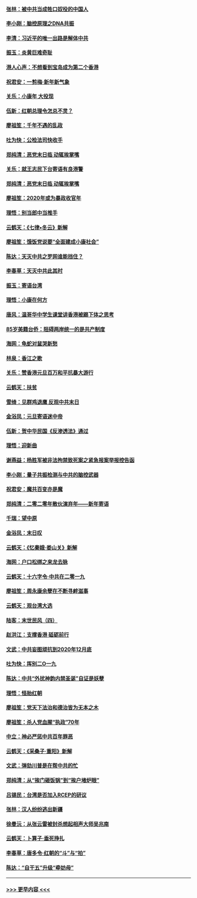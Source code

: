 #### [张林：被中共当成牲口奴役的中国人](../pages/nsc993/n11782397.md?t=01110155) 
#### [李小刚：脑控原理之DNA共振](../pages/nsc993/n11780962.md?t=01110155) 
#### [李清：习近平的唯一出路是解体中共](../pages/nsc993/n11780866.md?t=01110155) 
#### [振玉：炎黄巨难奇耻](../pages/nsc993/n11779632.md?t=01110155) 
#### [港人心声：不想看到宝岛成为第二个香港](../pages/nsc993/n11778817.md?t=01110155) 
#### [祝君安：一剪梅‧新年新气象](../pages/nsc993/n11776340.md?t=01110155) 
#### [关乐：小康年 大役现](../pages/nsc993/n11774213.md?t=01110155) 
#### [伍新：红朝总理令怎总不灵？](../pages/nsc993/n11770813.md?t=01110155) 
#### [廖祖笙：千年不遇的乱政](../pages/nsc993/n11770373.md?t=01110155) 
#### [吐为快：公检法司快收手](../pages/nsc993/n11770359.md?t=01110155) 
#### [郑纯清：恶党末日临 动辄挨掌嘴](../pages/nsc993/n11769912.md?t=01110155) 
#### [关乐：就王志民下台寄语有良港警](../pages/nsc993/n11769903.md?t=01110155) 
#### [郑纯清：恶党末日临 动辄挨掌嘴](../pages/nsc993/n11769356.md?t=01110155) 
#### [廖祖笙：2020年或为暴政收官年](../pages/nsc993/n11768216.md?t=01110155) 
#### [理悟：别当郎中当推手](../pages/nsc993/n11768243.md?t=01110155) 
#### [云鹤天：《七律▪冬云》新解](../pages/nsc993/n11768204.md?t=01110155) 
#### [廖祖笙：饿饭党说要“全面建成小康社会”](../pages/nsc993/n11767482.md?t=01110155) 
#### [陈达：天灭中共之罗网谁能挡住？](../pages/nsc993/n11767465.md?t=01110155) 
#### [李春草：天灭中共此其时](../pages/nsc993/n11767452.md?t=01110155) 
#### [振玉：寄语台湾](../pages/nsc993/n11767432.md?t=01110155) 
#### [理悟：小康在何方](../pages/nsc993/n11767394.md?t=01110155) 
#### [唐风：温哥华中学生课堂讲香港被踢下体之思考](../pages/nsc993/n11766848.md?t=01110155) 
#### [85岁美籍台侨：阻碍两岸统一的是共产制度](../pages/nsc993/n11765043.md?t=01110155) 
#### [海网：龟蛇对鼠哭新愁](../pages/nsc993/n11764895.md?t=01110155) 
#### [林泉：香江之歌](../pages/nsc993/n11764415.md?t=01110155) 
#### [关乐：赞香港元旦百万和平抗暴大游行](../pages/nsc993/n11764382.md?t=01110155) 
#### [云鹤天：扶贫](../pages/nsc993/n11764245.md?t=01110155) 
#### [雪绮：见群鸡退鹰  反观中共末日](../pages/nsc993/n11762112.md?t=01110155) 
#### [金浴凤：元旦寄语迷中帝](../pages/nsc993/n11761788.md?t=01110155) 
#### [伍新：贺中华民国《反渗透法》通过](../pages/nsc993/n11761994.md?t=01110155) 
#### [理悟：迎新曲](../pages/nsc993/n11761152.md?t=01110155) 
#### [谢燕益：杨胜军被非法拘禁致死案之紧急报案举报控告函](../pages/nsc993/n11756134.md?t=01110155) 
#### [李小刚：量子共振检测与中共的脑控武器](../pages/nsc993/n11754518.md?t=01110155) 
#### [祝君安：魔共百变亦是魔](../pages/nsc993/n11754469.md?t=01110155) 
#### [郑纯清：二零二零年散伙演弃年——新年寄语](../pages/nsc993/n11754195.md?t=01110155) 
#### [千瑞：望中原](../pages/nsc993/n11754159.md?t=01110155) 
#### [金浴凤：末日叹](../pages/nsc993/n11752359.md?t=01110155) 
#### [云鹤天：《忆秦娥‧娄山关》新解](../pages/nsc993/n11752348.md?t=01110155) 
#### [海网：户口松绑之来龙去脉](../pages/nsc993/n11752328.md?t=01110155) 
#### [云鹤天：十六字令‧中共在二零一九](../pages/nsc993/n11752305.md?t=01110155) 
#### [廖祖笙：周永康余孽在不断寻衅滋事](../pages/nsc993/n11751013.md?t=01110155) 
#### [云鹤天：观台湾大选](../pages/nsc993/n11751007.md?t=01110155) 
#### [陆客：末世民风（四）](../pages/nsc993/n11749203.md?t=01110155) 
#### [赵洪江：支撑香港 砥砺前行](../pages/nsc993/n11748482.md?t=01110155) 
#### [文武：中共妄图顽抗到2020年12月底](../pages/nsc993/n11748446.md?t=01110155) 
#### [吐为快：挥别二O一九](../pages/nsc993/n11748411.md?t=01110155) 
#### [陈达：中共“外扰神韵内禁圣诞”自证是妖孽](../pages/nsc993/n11748226.md?t=01110155) 
#### [理悟：怪胎红朝](../pages/nsc993/n11748206.md?t=01110155) 
#### [廖祖笙：党天下法治和德治皆为无本之木](../pages/nsc993/n11748135.md?t=01110155) 
#### [廖祖笙：杀人党血腥“执政”70年](../pages/nsc993/n11745144.md?t=01110155) 
#### [中立：神必严惩中共百年罪恶](../pages/nsc993/n11744970.md?t=01110155) 
#### [云鹤天：《采桑子‧重阳》新解](../pages/nsc993/n11744948.md?t=01110155) 
#### [文武：弹劾川普是在帮中共的忙](../pages/nsc993/n11744758.md?t=01110155) 
#### [郑纯清：从“挨门砸饭锅”到“挨户堵炉眼”](../pages/nsc993/n11744745.md?t=01110155) 
#### [吕锡民：台湾是否加入RCEP的研议](../pages/nsc993/n11744701.md?t=01110155) 
#### [张林：汉人纷纷逃出新疆](../pages/nsc993/n11743530.md?t=01110155) 
#### [徐曼沅：从张云雷被封杀想起相声大师吴兆南](../pages/nsc993/n11741816.md?t=01110155) 
#### [云鹤天：卜算子‧垂死挣扎](../pages/nsc993/n11739956.md?t=01110155) 
#### [李春草：唐多令‧红朝的“斗”与“拍”](../pages/nsc993/n11739830.md?t=01110155) 
#### [陈达：“自干五”升级“牵妨母”](../pages/nsc993/n11739724.md?t=01110155) 

----
#### [ >>> 更早内容 <<< ](../indexes/nsc993-earlier.md)
